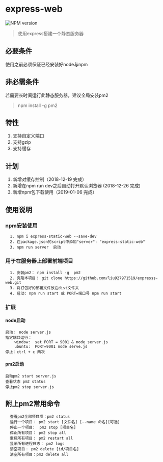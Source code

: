 # express-web

![NPM version](https://img.shields.io/badge/express--static--web-V%200.0.10-brightgreen.svg)

> 使用express搭建一个静态服务器

## 必要条件
使用之前必须保证已经安装好node与npm

## 非必需条件
 若需要长时间运行此静态服务器，建议全局安装pm2
 > npm install -g  pm2
 
## 特性
1. 支持自定义端口
2. 支持gzip
3. 支持缓存

## 计划
1. 新增对缓存控制（2018-12-19 完成）
2. 新增在npm run dev之后自动打开默认浏览器 (2018-12-26 完成)
3. 新增npm包下载使用（2019-01-06 完成）
 
## 使用说明
### npm安装使用
```
  1. npm i express-static-web --save-dev
  2. 在package.json的script中添加"server": "express-static-web"
  3. npm run server  启动
```

### 用于在服务器上部署前端项目
```
  1. 安装pm2： npm install -g  pm2
  2. 克隆本项目： git clone https://github.com/liu927971519/expresss-web.git
  3. 将打包好的部署文件放在dist文件夹
  4. 启动: npm run start 或 PORT=端口号 npm run start
```

### 扩展
#### node启动
```
启动： node server.js
指定端口运行：
    window:  set PORT = 9001 & node server.js
    ubuntu:  PORT=9001 node serve.js
停止：ctrl + c 两次
```
#### pm2启动
```
启动pm2 start server.js
查看状态 pm2 status 
停止pm2 stop server.js
```

## 附上pm2常用命令
```
  查看pm2全部项目项：pm2 status
  运行一个项目： pm2 start [文件名] [--name 命名][可选]
  停止一个项目:  pm2 stop [项目名]
  停止所有项目： pm2 stop all
  重启所有项目： pm2 restart all
  显示所有进程日志： pm2 logs
  清空项目： pm2 delete [id/项目名]
  清空所有项目：pm2 delete all
```



